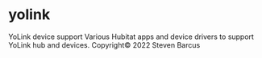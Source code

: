 # yolink
YoLink device support
Various Hubitat apps and device drivers to support YoLink hub and devices.
Copyright© 2022 Steven Barcus
